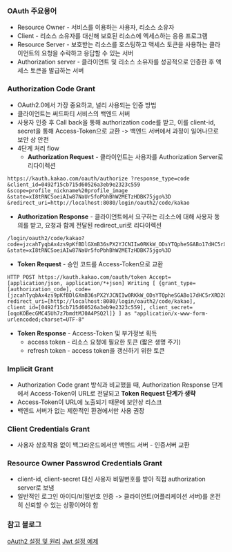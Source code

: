 ### OAuth 주요용어
- Resource Owner - 서비스를 이용하는 사용자, 리소스 소유자
- Client - 리소스 소유자를 대신해 보호된 리소스에 엑세스하는 응용 프로그램
- Resource Server - 보호받는 리소스를 호스팅하고 액세스 토큰을 사용하는 클라이언트의 요청을 수락하고 응답할 수 있는 서버
- Authorization server - 클라이언트 및 리소스 소유자를 성공적으로 인증한 후 액세스 토큰을 발급하는 서버
### Authorization Code Grant
- OAuth2.0에서 가장 중요하고, 널리 사용되는 인증 방법 
- 클라이언트는 써드파티 서비스의 백엔드 서버
- 사용자 인증 후 Call back을 통해 authorization code를 받고, 
  이를 client-id, secret을 통해 Access-Token으로 교환
  -> 백엔드 서버에서 과정이 일어나므로 보안 상 안전
- 4단계 처리 flow
  - **Authorization Request**  - 클라이언트는 사용자를 Authorization Server로 리다이렉션
```
https://kauth.kakao.com/oauth/authorize ?response_type=code &client_id=0492f15cb715d60526a3eb9e2323c559 &scope=profile_nickname%20profile_image &state=xI8tRNCSoeiAIw87NaUr5foPbhBhW2METzHDBK75jgo%3D &redirect_uri=http://localhost:8080/login/oauth2/code/kakao
```
- **Authorization Response** - 
  클라이언트에서 요구하는 리소스에 대해 사용자 동의를 받고,
  요청과 함께 전달된 redirect_uri로 리다이렉션
```
/login/oauth2/code/kakao?code=jzcahTyqbAx4zs9pKfBDlGXmB36sPX2YJCNIIw0RKkW_ODsYTQpheSGABo17dHC5rXRD2Qopb9QAAAF76FELEg
&state=xI8tRNCSoeiAIw87NaUr5foPbhBhW2METzHDBK75jgo%3D
```
- **Token Request** - 승인 코드를 Access-Token으로 교환
```
HTTP POST https://kauth.kakao.com/oauth/token Accept=[application/json, application/*+json] Writing [ {grant_type=[authorization_code], code=[jzcahTyqbAx4zs9pKfBDlGXmB36sPX2YJCNIIw0RKkW_ODsYTQpheSGABo17dHC5rXRD2Qopb9QAAAF76FELEg], redirect_uri=[http://localhost:8080/login/oauth2/code/kakao], client_id=[0492f15cb715d60526a3eb9e2323c559], client_secret=[oqoKOBecGMC45Uh7z7bmdtMJ0A4PSQ2l]} ] as "application/x-www-form-urlencoded;charset=UTF-8"
```
- **Token Response** - Access-Token 및 부가정보 획득
  - access token - 리소스 요청에 필요한 토큰 (짧은 생명 주기)
  - refresh token - access token을 갱신하기 위한 토큰
### Implicit Grant
- Authorization Code grant 방식과 비교했을 때,
  Authorization Response 단계에서 Access-Token이 URL로 전달되고 
  **Token Request 단계가 생략**
- Access-Token이 URL에 노출되기 때문에 보안상 리스크
- 백엔드 서버가 없는 제한적인 환경에서만 사용 권장
### Client Credentials Grant
- 사용자 상호작용 없이 백그라운드에서만 백엔드 서버 - 인증서버 교환
### Resource Owner Passwrod Credentials Grant
- client-id, client-secret 대신 사용자 비밀번호를 받아 직접 authorization server로  보냄
- 일반적인 로그인 아이디/비밀번호 인증
  -> 클라이언트(어플리케이션 서버)를 온전히 신뢰할 수 있는 상황이어야 함
### 참고 블로그
[oAuth2 설정 및 원리](https://kim-jong-hyun.tistory.com/150)
[Jwt 설정 예제](https://velog.io/@rainbowweb/스프링시큐리티-3-JWT-로그인-방식#span-stylecolorindianredjwttokenproviderspan)
